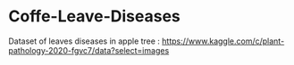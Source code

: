 # Coffe-Leave-Diseases
Dataset of  leaves diseases in apple tree : https://www.kaggle.com/c/plant-pathology-2020-fgvc7/data?select=images
